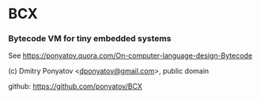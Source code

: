 # BCX
### Bytecode VM for tiny embedded systems

See https://ponyatov.quora.com/On-computer-language-design-Bytecode

(c) Dmitry Ponyatov <<dponyatov@gmail.com>>, public domain

github: https://github.com/ponyatov/BCX
